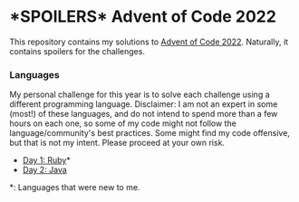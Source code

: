 # \*SPOILERS\* Advent of Code 2022

This repository contains my solutions to [Advent of Code 2022](https://adventofcode.com/2022). Naturally, it contains spoilers for the challenges.

### Languages

My personal challenge for this year is to solve each challenge using a different programming language. Disclaimer: I am not an expert in some (most!) of these languages, and do not intend to spend more than a few hours on each one, so some of my code might not follow the language/community's best practices. Some might find my code offensive, but that is not my intent. Please proceed at your own risk.

- [Day 1: Ruby](./day-01)\*
- [Day 2: Java](./day-02)
<!--
- [Day 3: TBD](./day-03)
- [Day 4: TBD](./day-04)
- [Day 5: TBD](./day-05)
- [Day 6: TBD](./day-06)
- [Day 7: TBD](./day-07)
- [Day 8: TBD](./day-08)
- [Day 9: TBD](./day-09)
- [Day 10: TBD](./day-10)
- [Day 11: TBD](./day-11)
- [Day 12: TBD](./day-12)
- [Day 13: TBD](./day-13)
- [Day 14: TBD](./day-14)
- [Day 15: TBD](./day-15)
- [Day 16: TBD](./day-16)
- [Day 17: TBD](./day-17)
- [Day 18: TBD](./day-18)
- [Day 19: TBD](./day-19)
- [Day 20: TBD](./day-20)
- [Day 21: TBD](./day-21)
- [Day 22: TBD](./day-22)
- [Day 23: TBD](./day-23)
- [Day 24: TBD](./day-24)
- [Day 25: TBD](./day-25) -->

\*: Languages that were new to me.